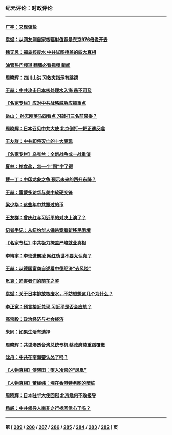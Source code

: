 ### 纪元评论：时政评论
---
#### [广宇：又现谣盐](../../pages/nsc1025/n14064679.md?09010330) 
#### [袁斌：从网友测自家核辐射值竟是东京976倍说开去](../../pages/nsc1025/n14064498.md?09010330) 
#### [魏无忌：福岛核废水 中共试图掩盖的四大真相](../../pages/nsc1025/n14064454.md?09010330) 
#### [油管热门频道 翻墙必看视频 新闻](ok?09010330)
#### [周晓辉：四川山洪 习救灾指示有蹊跷](../../pages/nsc1025/n14064124.md?09010330) 
#### [王赫：中共攻击日本核处理水入海 愚不可及](../../pages/nsc1025/n14064268.md?09010330) 
#### [【名家专栏】应对中共战略威胁应抓重点](../../pages/nsc1025/n14061645.md?09010330) 
#### [岳山： 孙志刚落马四看点 习敲打三名前常委？](../../pages/nsc1025/n14063653.md?09010330) 
#### [周晓辉：日本召见中共大使 北京倒打一耙正遭反噬](../../pages/nsc1025/n14064067.md?09010330) 
#### [王友群：中共即将灭亡的十大表现](../../pages/nsc1025/n14063629.md?09010330) 
#### [【名家专栏】乌克兰：全新战争或一战重演](../../pages/nsc1025/n14059639.md?09010330) 
#### [夏林：抢食盐，怎一个“囤”字了得](../../pages/nsc1025/n14063438.md?09010330) 
#### [楚一丁：中印龙象之争 预示未来的西升东降？](../../pages/nsc1025/n14063457.md?09010330) 
#### [王赫：雷蒙多访华与美中软硬交锋](../../pages/nsc1025/n14063124.md?09010330) 
#### [梁少华：这些年中共撒过的币](../../pages/nsc1025/n14062966.md?09010330) 
#### [王友群：曾庆红与习近平的对决上演了？](../../pages/nsc1025/n14062941.md?09010330) 
#### [记者手记：从纽约华人锤杀案看新移民困境](../../pages/nsc1025/n14062366.md?09010330) 
#### [【名家专栏】中共极力掩盖严峻就业真相](../../pages/nsc1025/n14062018.md?09010330) 
#### [李靖宇：李玟遭霸凌 网红劝世不要太认真？](../../pages/nsc1025/n14062775.md?09010330) 
#### [王赫：从德国富商自述看中德经济“去风险”](../../pages/nsc1025/n14062412.md?09010330) 
#### [觅真：迫害者们的前车之鉴](../../pages/nsc1025/n14062497.md?09010330) 
#### [袁斌：关于日本排放核废水，不妨想想这几个为什么？](../../pages/nsc1025/n14062464.md?09010330) 
#### [李正宽：预言接近兑现 习近平是否会应劫？](../../pages/nsc1025/n14061898.md?09010330) 
#### [高宝毅：政治经济与社会经济](../../pages/nsc1025/n14062322.md?09010330) 
#### [朱同：如果生活有选择](../../pages/nsc1025/n14062307.md?09010330) 
#### [周晓辉：共谍渗透台湾总统专机 蔡政府莫重蹈覆辙](../../pages/nsc1025/n14062274.md?09010330) 
#### [沈舟：中共在南海要认怂了吗？](../../pages/nsc1025/n14062049.md?09010330) 
#### [【人物真相】傅晓田：堕入冷宫的“凤凰”](../../pages/nsc1025/n14061730.md?09010330) 
#### [【人物真相】董经纬：埋在香港特务网的暗桩](../../pages/nsc1025/n14061725.md?09010330) 
#### [周晓辉：日本驻华大使回怼 北京缘何不敢报导](../../pages/nsc1025/n14061554.md?09010330) 
#### [杨威：中共领导人南非之行找回信心了吗？](../../pages/nsc1025/n14061415.md?09010330) 

---
#### 第 [ [289](./289.md?09010330) / [288](./288.md?09010330) / [287](./287.md?09010330) / [286](./286.md?09010330) / [285](./285.md?09010330) / [284](./284.md?09010330) / [283](./283.md?09010330) / [282](./282.md?09010330) ] 页
